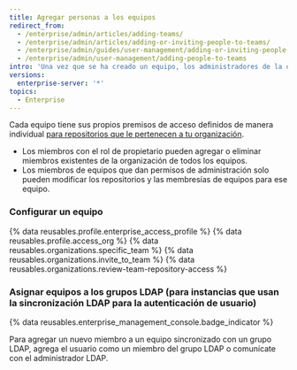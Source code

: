 ```yaml
---
title: Agregar personas a los equipos
redirect_from:
  - /enterprise/admin/articles/adding-teams/
  - /enterprise/admin/articles/adding-or-inviting-people-to-teams/
  - /enterprise/admin/guides/user-management/adding-or-inviting-people-to-teams/
  - /enterprise/admin/user-management/adding-people-to-teams
intro: 'Una vez que se ha creado un equipo, los administradores de la organización pueden agregar usuarios desde {% data variables.product.product_location %} al equipo y determinar a qué repositorios tienen acceso.'
versions:
  enterprise-server: '*'
topics:
  - Enterprise
---
```


Cada equipo tiene sus propios premisos de acceso definidos de manera individual [ para repositorios que le pertenecen a tu organización](/articles/permission-levels-for-an-organization).

- Los miembros con el rol de propietario pueden agregar o eliminar miembros existentes de la organización de todos los equipos.
- Los miembros de equipos que dan permisos de administración solo pueden modificar los repositorios y las membresías de equipos para ese equipo.

### Configurar un equipo

{% data reusables.profile.enterprise_access_profile %}
{% data reusables.profile.access_org %}
{% data reusables.organizations.specific_team %}
{% data reusables.organizations.invite_to_team %}
{% data reusables.organizations.review-team-repository-access %}

### Asignar equipos a los grupos LDAP (para instancias que usan la sincronización LDAP para la autenticación de usuario)

{% data reusables.enterprise_management_console.badge_indicator %}

Para agregar un nuevo miembro a un equipo sincronizado con un grupo LDAP, agrega el usuario como un miembro del grupo LDAP o comunícate con el administrador LDAP.
